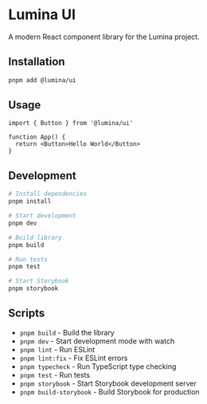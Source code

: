 # Lumina UI

A modern React component library for the Lumina project.

## Installation

```bash
pnpm add @lumina/ui
```

## Usage

```tsx
import { Button } from '@lumina/ui'

function App() {
  return <Button>Hello World</Button>
}
```

## Development

```bash
# Install dependencies
pnpm install

# Start development
pnpm dev

# Build library
pnpm build

# Run tests
pnpm test

# Start Storybook
pnpm storybook
```

## Scripts

- `pnpm build` - Build the library
- `pnpm dev` - Start development mode with watch
- `pnpm lint` - Run ESLint
- `pnpm lint:fix` - Fix ESLint errors
- `pnpm typecheck` - Run TypeScript type checking
- `pnpm test` - Run tests
- `pnpm storybook` - Start Storybook development server
- `pnpm build-storybook` - Build Storybook for production